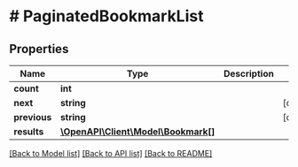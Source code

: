 # # PaginatedBookmarkList

## Properties

Name | Type | Description | Notes
------------ | ------------- | ------------- | -------------
**count** | **int** |  |
**next** | **string** |  | [optional]
**previous** | **string** |  | [optional]
**results** | [**\OpenAPI\Client\Model\Bookmark[]**](Bookmark.md) |  |

[[Back to Model list]](../../README.md#models) [[Back to API list]](../../README.md#endpoints) [[Back to README]](../../README.md)
